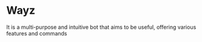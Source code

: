 # Wayz
It is a multi-purpose and intuitive bot that aims to be useful, offering various features and commands
